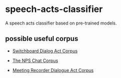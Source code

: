 # speech-acts-classifier

A speech acts classifier based on pre-trained models.

## possible useful corpus
- [Switchboard Dialog Act Corpus](https://convokit.cornell.edu/documentation/switchboard.html)

- [The NPS Chat Corpus](http://faculty.nps.edu/cmartell/npschat.htm)

- [Meeting Recorder Dialogue Act Corpus](https://github.com/NathanDuran/MRDA-Corpus)